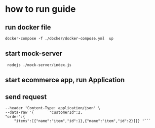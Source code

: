 # how to run guide 

## run docker file
```docker-compose -f ./docker/docker-compose.yml  up ```

## start mock-server 

``` nodejs ./mock-server/index.js```

## start ecommerce app, run Application

## send request

```curl --location --request POST 'http://localhost:8080/checkout' \
--header 'Content-Type: application/json' \
--data-raw '{       "customerId":2,
"order":{
    "items":[{"name":"item","id":1},{"name":"item","id":2}]}} '```
